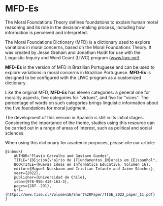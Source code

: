 # MFD-Es
The  Moral Foundations Theory defines foundations to explain human moral reasoning and its role in the decision-making process, including how information is perceived and interpreted.

The Moral Foundations Dictionary (MFD) is a dictionary used to explore variations in moral concerns, based on the Moral Foundations Theory. It was created by Jesse Graham and Jonathan Haidt for use with the Linguistic Inquiry and Word Count (LIWC) program (www.liwc.net).

**MFD-Es** is the version of MFD in Brazilian Portuguese and can be used to explore variations in moral concerns in Brazilian Portuguese. **MFD-Es** is designed to be configured with the LIWC program as a customized dictionary. 

Like the original MFD, **MFD-Es** has eleven categories: a general one for morality aspects, five categories for "virtues", and five for "vices". The percentage of words on such categories brings linguistic information about the five foundations for moral judgment.

The development of this version in Spanish is still in its initial stages.
Considering the importance of the theme, studies using this resource can be carried out in a range of areas of interest, such as political and social sciences.

When using this dictionary for academic purposes, please cite our article:
```
@inbook{
    AUTHOR="Flavio Carvalho and Gustavo Guedes",
    TITLE="{D}icion{\'a}rio de {F}undamentos {M}orais em {E}spanhol",
    BOOKTITLE={Nuevas Ideas en Informática Educativa, Volumen 16},
    editor={Miguel Nussbaum and Cristian Infante and Jaime Sánchez},
    year={2022},
    publisher={Universidad de Chile},
    isbn={978-956-414-163-3},
    pages={287--291},
    url={https://www.tise.cl/Volumen16/Short%20Paper/TISE_2022_paper_11.pdf}
}


```
